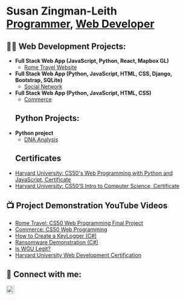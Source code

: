 

<h1>Susan Zingman-Leith <br/><a href="https://github.com/Ricozl">Programmer</a>, <a href="https://www.webdeveloperwcm.com/">Web Developer</a></h1>

<h2>👨‍💻 Web Development Projects:</h2>

- <b>Full Stack Web App (JavaScript, Python, React, Mapbox GL)</b>
  - [Rome Travel Website](https://github.com/Ricozl/travelPlanner)
- <b>Full Stack Web App (Python, JavaScript, HTML, CSS, Django, Bootstrap, SQLite)</b>
  - [Social Network](https://github.com/Ricozl/Network)</b>
- <b>Full Stack Web App (Python, JavaScript, HTML, CSS)</b>
  - [Commerce](https://github.com/Ricozl/commerce)</b></i>
  <h2>  Python Projects:</h2>
- <b>Python project</b>
  - [DNA Analysis](https://github.com/Ricozl/DNA)</b>
  <h2> Certificates</h2>
- [Harvard University: CS50's Web Programming with Python and JavaScript, Certificate](https://cs50.harvard.edu/certificates/c7deeaf4-09a1-4c84-ad8b-0f11193c9444)
- [Harvard University: CS50’S Intro to Computer Science, Certificate](https://cs50.harvard.edu/certificates/cd819fd0-955e-4811-b1ce-8e8b7389e88d)
  
<h2>📺 Project Demonstration YouTube Videos</h2>

- [Rome Travel: CS50 Web Programming Final Project](https://youtu.be/YafqERNQEQY)
- [Commerce: CS50 Web Programming](https://youtu.be/tfuCtES5UIs)
- [How to Create a KeyLogger (C#)](https://www.youtube.com/watch?v=N-L9hklSlNk)
- [Ransomware Demonstration (C#)](https://www.youtube.com/watch?v=OfvdQeh79s0)
- [Is WGU Legit?](https://www.youtube.com/watch?v=E2MwRWxDBkA)
- [Harvard University Web Development Certification](https://cs50.harvard.edu/certificates/c7deeaf4-09a1-4c84-ad8b-0f11193c9444)
  

<h2> 🤳 Connect with me:</h2>

[<img align="left" alt="JoshMadakor | LinkedIn" width="22px" src="https://cdn.jsdelivr.net/npm/simple-icons@v3/icons/linkedin.svg" />][linkedin]

[linkedin]: https://linkedin.com/in/joshmadakor

<!--

